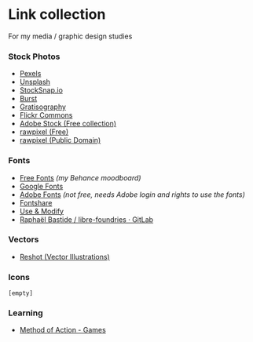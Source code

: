 # Link collection
For my media / graphic design studies 

### Stock Photos

- [Pexels](https://www.pexels.com/)
- [Unsplash](https://unsplash.com/)
- [StockSnap.io](https://stocksnap.io/)
- [Burst](https://burst.shopify.com/)
- [Gratisography](https://gratisography.com/)
- [Flickr Commons](https://www.flickr.com/commons)
- [Adobe Stock (Free collection)](https://stock.adobe.com/ca/free)
- [rawpixel (Free)](https://www.rawpixel.com/free-images)
- [rawpixel (Public Domain)](https://www.rawpixel.com/public-domain)

### Fonts

- [Free Fonts](https://www.behance.net/collection/35882773/Free-Fonts) *(my Behance moodboard)*
- [Google Fonts](https://fonts.google.com/)
- [Adobe Fonts](https://fonts.adobe.com/) *(not free, needs Adobe login and rights to use the fonts)*
- [Fontshare](https://www.fontshare.com/)
- [Use & Modify](https://usemodify.com/)
- [Raphaël Bastide / libre-foundries · GitLab](https://gitlab.com/raphaelbastide/libre-foundries)

### Vectors

- [Reshot (Vector Illustrations)](https://www.reshot.com/free-vector-illustrations/)

### Icons

`[empty]`

### Learning

- [Method of Action - Games](https://method.ac/)
